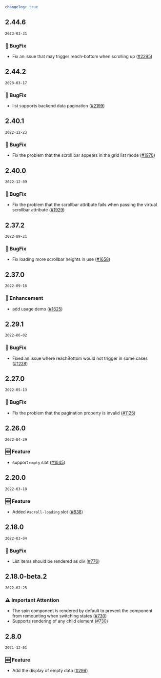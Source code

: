 ```yaml
changelog: true
```

## 2.44.6

`2023-03-31`

### 🐛 BugFix

- Fix an issue that may trigger reach-bottom when scrolling up ([#2295](https://github.com/arco-design/arco-design-vue/pull/2295))


## 2.44.2

`2023-03-17`

### 🐛 BugFix

- list supports backend data pagination ([#2199](https://github.com/arco-design/arco-design-vue/pull/2199))


## 2.40.1

`2022-12-23`

### 🐛 BugFix

- Fix the problem that the scroll bar appears in the grid list mode ([#1970](https://github.com/arco-design/arco-design-vue/pull/1970))


## 2.40.0

`2022-12-09`

### 🐛 BugFix

- Fix the problem that the scrollbar attribute fails when passing the virtual scrollbar attribute ([#1929](https://github.com/arco-design/arco-design-vue/pull/1929))


## 2.37.2

`2022-09-21`

### 🐛 BugFix

- Fix loading more scrollbar heights in use ([#1658](https://github.com/arco-design/arco-design-vue/pull/1658))


## 2.37.0

`2022-09-16`

### 💎 Enhancement

- add usage demo ([#1625](https://github.com/arco-design/arco-design-vue/pull/1625))


## 2.29.1

`2022-06-02`

### 🐛 BugFix

- Fixed an issue where reachBottom would not trigger in some cases ([#1228](https://github.com/arco-design/arco-design-vue/pull/1228))


## 2.27.0

`2022-05-13`

### 🐛 BugFix

- Fix the problem that the pagination property is invalid ([#1125](https://github.com/arco-design/arco-design-vue/pull/1125))


## 2.26.0

`2022-04-29`

### 🆕 Feature

- support `empty` slot ([#1045](https://github.com/arco-design/arco-design-vue/pull/1045))


## 2.20.0

`2022-03-18`

### 🆕 Feature

- Added `#scroll-loading` slot ([#838](https://github.com/arco-design/arco-design-vue/pull/838))


## 2.18.0

`2022-03-04`

### 🐛 BugFix

- List items should be rendered as div ([#776](https://github.com/arco-design/arco-design-vue/pull/776))


## 2.18.0-beta.2

`2022-02-25`

### ⚠️ Important Attention

- The spin component is rendered by default to prevent the component from remounting when switching states ([#730](https://github.com/arco-design/arco-design-vue/pull/730))
- Supports rendering of any child element ([#730](https://github.com/arco-design/arco-design-vue/pull/730))


## 2.8.0

`2021-12-01`

### 🆕 Feature

- Add the display of empty data ([#296](https://github.com/arco-design/arco-design-vue/pull/296))

